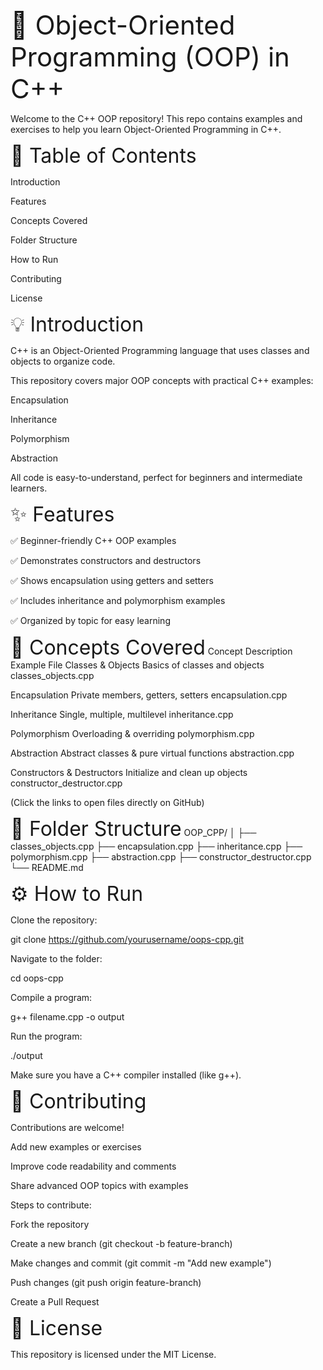 <span style="font-size: 42px;">🚀 Object-Oriented Programming (OOP) in C++</span>


Welcome to the C++ OOP repository! This repo contains examples and exercises to help you learn Object-Oriented Programming in C++.

<span style="font-size:32px;">📖 Table of Contents</span>

Introduction

Features

Concepts Covered

Folder Structure

How to Run

Contributing

License

<span style="font-size:32px;">💡 Introduction</span>

C++ is an Object-Oriented Programming language that uses classes and objects to organize code.

This repository covers major OOP concepts with practical C++ examples:

Encapsulation

Inheritance

Polymorphism

Abstraction

All code is easy-to-understand, perfect for beginners and intermediate learners.

<span style="font-size:32px;">✨ Features</span>

✅ Beginner-friendly C++ OOP examples

✅ Demonstrates constructors and destructors

✅ Shows encapsulation using getters and setters

✅ Includes inheritance and polymorphism examples

✅ Organized by topic for easy learning

<span style="font-size:32px;">🧩 Concepts Covered</span>
Concept	Description	Example File
Classes & Objects	Basics of classes and objects	classes_objects.cpp

Encapsulation	Private members, getters, setters	encapsulation.cpp

Inheritance	Single, multiple, multilevel	inheritance.cpp

Polymorphism	Overloading & overriding	polymorphism.cpp

Abstraction	Abstract classes & pure virtual functions	abstraction.cpp

Constructors & Destructors	Initialize and clean up objects	constructor_destructor.cpp

(Click the links to open files directly on GitHub)

<span style="font-size:32px;">📁 Folder Structure</span>
OOP_CPP/
│
├── classes_objects.cpp
├── encapsulation.cpp
├── inheritance.cpp
├── polymorphism.cpp
├── abstraction.cpp
├── constructor_destructor.cpp
└── README.md

<span style="font-size:32px;">⚙️ How to Run</span>

Clone the repository:

git clone https://github.com/yourusername/oops-cpp.git


Navigate to the folder:

cd oops-cpp


Compile a program:

g++ filename.cpp -o output


Run the program:

./output


Make sure you have a C++ compiler installed (like g++).

<span style="font-size:32px;">🤝 Contributing</span>

Contributions are welcome!

Add new examples or exercises

Improve code readability and comments

Share advanced OOP topics with examples

Steps to contribute:

Fork the repository

Create a new branch (git checkout -b feature-branch)

Make changes and commit (git commit -m "Add new example")

Push changes (git push origin feature-branch)

Create a Pull Request

<span style="font-size:32px;">📜 License</span>

This repository is licensed under the MIT License.
